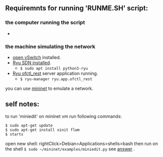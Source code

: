 
## Requiremnts for running 'RUNME.SH' script:

### the computer running the script
- 

### the machine simulating the network
- [open vSwitch](http://www.openvswitch.org/)  installed.
- [Ryu SDN installed](https://ryu.readthedocs.io/en/latest/getting_started.html).
    - `$ sudo apt install python3-ryu`
- [Ryu ofctl_rest](https://ryu.readthedocs.io/en/latest/app/ofctl_rest.html) server application running.
    - `$ ryu-manager ryu.app.ofctl_rest`

you can use [mininet](http://mininet.org/download/) to emulate a network.


## self notes:
to run 'miniedit' on mininet vm run following commands:
```
$ sudo apt-get update
$ sudo apt-get install xinit flwm
$ startx

```
open new shell: rightClick>Debian>Applications>shells>bash
then run on the shell `$ sudo ~/mininet/examples/miniedit.py`
see [answer](https://stackoverflow.com/a/58038220) .
